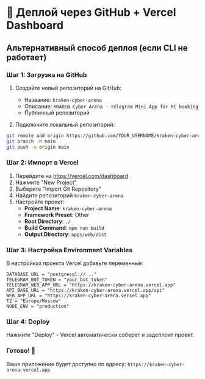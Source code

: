 # 🚀 Деплой через GitHub + Vercel Dashboard

## Альтернативный способ деплоя (если CLI не работает)

### Шаг 1: Загрузка на GitHub

1. Создайте новый репозиторий на GitHub:
   - Название: `kraken-cyber-arena`
   - Описание: `KRAKEN Cyber Arena - Telegram Mini App for PC booking`
   - Публичный репозиторий

2. Подключите локальный репозиторий:
```bash
git remote add origin https://github.com/YOUR_USERNAME/kraken-cyber-arena.git
git branch -M main
git push -u origin main
```

### Шаг 2: Импорт в Vercel

1. Перейдите на https://vercel.com/dashboard
2. Нажмите "New Project"
3. Выберите "Import Git Repository"
4. Найдите репозиторий `kraken-cyber-arena`
5. Настройте проект:
   - **Project Name**: `kraken-cyber-arena`
   - **Framework Preset**: Other
   - **Root Directory**: `./`
   - **Build Command**: `npm run build`
   - **Output Directory**: `apps/web/dist`

### Шаг 3: Настройка Environment Variables

В настройках проекта Vercel добавьте переменные:

```
DATABASE_URL = "postgresql://..."
TELEGRAM_BOT_TOKEN = "your_bot_token"
TELEGRAM_WEB_APP_URL = "https://kraken-cyber-arena.vercel.app"
API_BASE_URL = "https://kraken-cyber-arena.vercel.app/api"
WEB_APP_URL = "https://kraken-cyber-arena.vercel.app"
TZ = "Europe/Moscow"
NODE_ENV = "production"
```

### Шаг 4: Deploy

Нажмите "Deploy" - Vercel автоматически соберет и задеплоит проект.

### Готово! 🎉

Ваше приложение будет доступно по адресу:
`https://kraken-cyber-arena.vercel.app`
